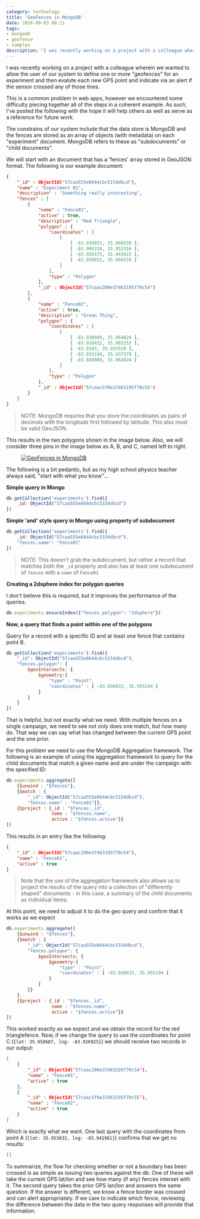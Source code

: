 ```yaml
---
category: technology
title: 'GeoFences in MongoDB'
date: 2016-09-03 06:11
tags:
- mongodb
- geofence
- samples
description: "I was recently working on a project with a colleague wherein we wanted to allow the user of our system to define one or more \"geofences\" for an experiment and then evalute each new GPS point and indicate via an alert if the sensor crossed any of those lines."
---
```


I was recently working on a project with a colleague wherein we wanted to allow the user of our system to define one or more "geofences" for an experiment and then evalute each new GPS point and indicate via an alert if the sensor crossed any of those lines. 

This is a common problem in web apps, however we encountered some difficulty piecing together all of the steps in a coherent example. As such, I've posted the following with the hope it will help others as well as serve as a reference for future work.

The constrains of our system include that the data store is MongoDB and the fences are stored as an array of objects (with metadata) on each "experiment" document. MongoDB refers to these as "subdocuments" or "child documents".

We will start with an document that has a 'fences' array stored in GeoJSON format. The following is our example document:

```json
{
    "_id" : ObjectId("57caa555e6644cbc5154dbcd"),
    "name" : "Experiment 01",
    "description" : "Something really interesting",
    "fences" : [ 
        {
            "name" : "Fence01",
            "active" : true,
            "description" : "Red Triangle",
            "polygon" : {
                "coordinates" : [ 
                    [ 
                        [ -83.939852, 35.966559 ], 
                        [ -83.904318, 35.952316 ], 
                        [ -83.935475, 35.943422 ], 
                        [ -83.939852, 35.966559 ]
                    ]
                ],
                "type" : "Polygon"
            },
            "_id" : ObjectId("57caac200e37463195f70c54")
        }, 
        {
            "name" : "Fence02",
            "active" : true,
            "description" : "Green Thing",
            "polygon" : {
                "coordinates" : [ 
                    [ 
                        [ -83.930989, 35.964824 ], 
                        [ -83.918432, 35.965252 ], 
                        [ -83.9183, 35.937539 ], 
                        [ -83.933104, 35.937379 ], 
                        [ -83.930989, 35.964824 ]
                    ]
                ],
                "type" : "Polygon"
            },
            "_id" : ObjectId("57caac5f0e37463195f70c55")
        }
    ]
}
```
> NOTE: MongoDB requires that you store the coordinates as pairs of decimals with the longitude first followed by latitude. This also must be valid GeoJSON.

This results in the two polygons shown in the image below. Also, we will consider three pins in the image below as A, B, and C, named left to right.

<figure class="align-center">
  <a href="{{ site.url }}{{ site.baseurl }}/images/geofence.png"><img src="{{ site.url }}{{ site.baseurl }}/images/geofence.png" alt="GeoFences in MongoDB"></a>
</figure>

The following is a bit pedantic, but as my high school physics teacher always said, "start with what you know"...

__Simple query in Mongo__

```javascript
db.getCollection('experiments').find({
    _id: ObjectId("57caa555e6644cbc5154dbcd")
})
```

__Simple 'and' style query in Mongo using property of subdocument__

```javascript
db.getCollection('experiments').find({
    _id: ObjectId("57caa555e6644cbc5154dbcd"), 
    "fences.name": "Fence01"
})
```

> NOTE: This doesn't grab the subdocument, but rather a record that matches both the `_id` property and also has at least one subdocument of `fences` with a `name` of `Fence01`

__Creating a 2dsphere index for polygon queries__

I don't believe this is required, but it improves the performance of the queries.

```javascript
db.experiments.ensureIndex({"fences.polygon": "2dsphere"})
```

__Now, a query that finds a point within one of the polygons__

Query for a record with a specific ID and at least one fence that contains point B.

```javascript
db.getCollection('experiments').find({
    "_id": ObjectId("57caa555e6644cbc5154dbcd"),
    "fences.polygon": {
        $geoIntersects: {
            $geometry:{ 
                "type" : "Point",
                "coordinates" : [ -83.936033, 35.955194 ]
            }
        }
    }
})
```

That is helpful, but not exactly what we need. With multiple fences on a single campaign, we need to see not only does one match, but how many do. That way we can say what has changed between the current GPS point and the one prior.

For this problem we need to use the MongoDB Aggregation framework. The following is an example of using the aggregation framework to query for the child documents that match a given name and are under the campaign with the specified ID:

```javascript
db.experiments.aggregate([
    {$unwind : "$fences"},
    {$match : {
        "_id": ObjectId("57caa555e6644cbc5154dbcd"), 
        "fences.name" : "Fence01"}},
    {$project : {_id : "$fences._id", 
                 name : "$fences.name", 
                 active : "$fences.active"}}
])
```

This results in an entry like the following:

```json
{
    "_id" : ObjectId("57caac200e37463195f70c54"),
    "name" : "Fence01",
    "active" : true
}
```
> Note that the use of the aggregation framework also allows us to project the results of the query into a collection of "differently shaped" documents - in this case, a summary of the child documents as individual items.

At this point, we need to adjust it to do the geo query and confirm that it works as we expect

```javascript
db.experiments.aggregate([
    {$unwind : "$fences"},
    {$match : {
        "_id": ObjectId("57caa555e6644cbc5154dbcd"), 
        "fences.polygon": {
            $geoIntersects: {
                $geometry:{ 
                    "type" : "Point",
                    "coordinates" : [ -83.936033, 35.955194 ]
                }
            }
        }}
    },
    {$project : {_id : "$fences._id", 
                 name : "$fences.name", 
                 active : "$fences.active"}}
])
```

This worked exactly as we expect and we obtain the record for the red trianglefence. Now, if we change the query to use the coordinates for point C (`{lat: 35.958607, lng: -83.926925}`) we should receive two records in our output:

```json
[
    {
        "_id" : ObjectId("57caac200e37463195f70c54"),
        "name" : "Fence01",
        "active" : true
    },
    {
        "_id" : ObjectId("57caac5f0e37463195f70c55"),
        "name" : "Fence02",
        "active" : true
    }
]
```
Which is exactly what we want. One last query with the coordinates from point A (`{lat: 35.953033, lng: -83.941981}`) confirms that we get no results:

```json
[]
```

To summarize, the flow for checking whether or not a boundary has been crossed is as simple as issuing two queries against the db. One of these will take the current GPS lat/lon and see how many (if any) fences interset with it. The second query takes the prior GPS lan/lon and answers the same question. If the answer is different, we know a fence border was crossed and can alert appropriately. If we care to indicate which fence, reviewing the difference between the data in the two query responses will provide that information.
